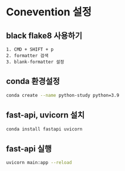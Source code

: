 # Conevention 설정
## black flake8 사용하기
    1. CMD + SHIFT + p
    2. formatter 검색 
    3. blank-formatter 설정 


## conda 환경설정 
```sh
conda create --name python-study python=3.9
```

## fast-api, uvicorn 설치 
```sh
conda install fastapi uvicorn
```

## fast-api 실행
```sh
uvicorn main:app --reload
```